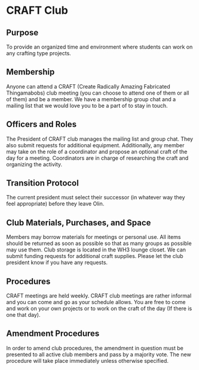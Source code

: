 # CRAFT Club
## Purpose

To provide an organized time and environment where students can work on any crafting type projects. 

## Membership

Anyone can attend a CRAFT (Create Radically Amazing Fabricated Thingamabobs) club meeting (you can choose to attend one of them or all of them) and be a member. We have a membership group chat and a mailing list that we would love you to be a part of to stay in touch.

## Officers and Roles

The President of CRAFT club manages the mailing list and group chat. They also submit requests for additional equipment. Additionally, any member may take on the role of a coordinator and propose an optional craft of the day for a meeting. Coordinators are in charge of researching the craft and organizing the activity.

## Transition Protocol

The current president must select their successor (in whatever way they feel appropriate) before they leave Olin.

## Club Materials, Purchases, and Space

Members may borrow materials for meetings or personal use. All items should be returned as soon as possible so that as many groups as possible may use them. Club storage is located in the WH3 lounge closet. We can submit funding requests for additional craft supplies. Please let the club president know if you have any requests.

## Procedures

CRAFT meetings are held weekly. CRAFT club meetings are rather informal and you can come and go as your schedule allows. You are free to come and work on your own projects or to work on the craft of the day (If there is one that day).

## Amendment Procedures

In order to amend club procedures, the amendment in question must be presented to all active club members and pass by a majority vote. The new procedure will take place immediately unless otherwise specified.
